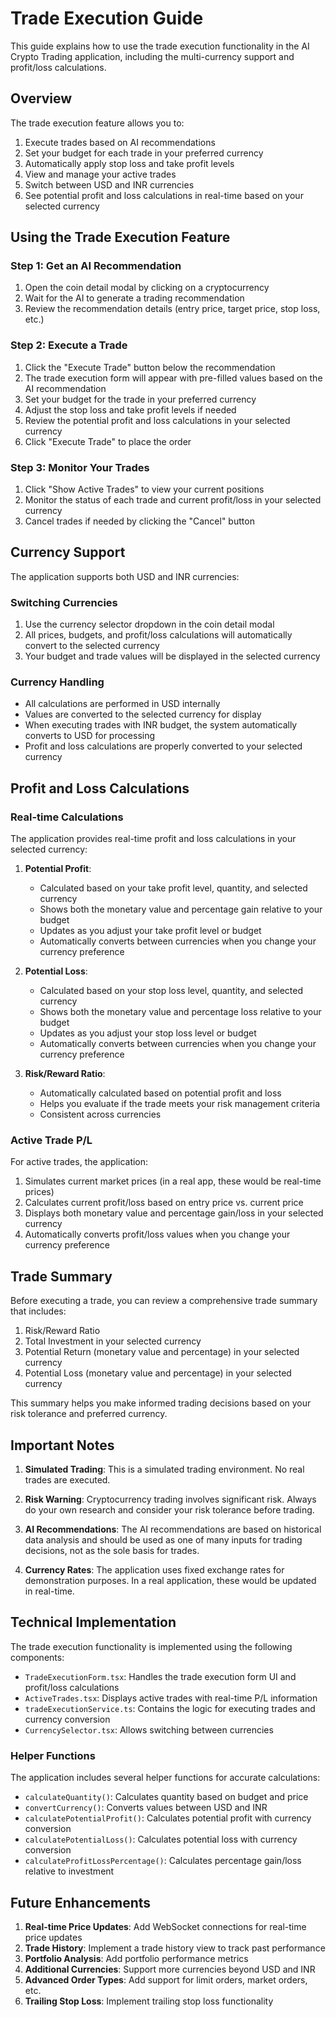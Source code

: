 # Trade Execution Guide

This guide explains how to use the trade execution functionality in the AI Crypto Trading application, including the multi-currency support and profit/loss calculations.

## Overview

The trade execution feature allows you to:

1. Execute trades based on AI recommendations
2. Set your budget for each trade in your preferred currency
3. Automatically apply stop loss and take profit levels
4. View and manage your active trades
5. Switch between USD and INR currencies
6. See potential profit and loss calculations in real-time based on your selected currency

## Using the Trade Execution Feature

### Step 1: Get an AI Recommendation

1. Open the coin detail modal by clicking on a cryptocurrency
2. Wait for the AI to generate a trading recommendation
3. Review the recommendation details (entry price, target price, stop loss, etc.)

### Step 2: Execute a Trade

1. Click the "Execute Trade" button below the recommendation
2. The trade execution form will appear with pre-filled values based on the AI recommendation
3. Set your budget for the trade in your preferred currency
4. Adjust the stop loss and take profit levels if needed
5. Review the potential profit and loss calculations in your selected currency
6. Click "Execute Trade" to place the order

### Step 3: Monitor Your Trades

1. Click "Show Active Trades" to view your current positions
2. Monitor the status of each trade and current profit/loss in your selected currency
3. Cancel trades if needed by clicking the "Cancel" button

## Currency Support

The application supports both USD and INR currencies:

### Switching Currencies

1. Use the currency selector dropdown in the coin detail modal
2. All prices, budgets, and profit/loss calculations will automatically convert to the selected currency
3. Your budget and trade values will be displayed in the selected currency

### Currency Handling

- All calculations are performed in USD internally
- Values are converted to the selected currency for display
- When executing trades with INR budget, the system automatically converts to USD for processing
- Profit and loss calculations are properly converted to your selected currency

## Profit and Loss Calculations

### Real-time Calculations

The application provides real-time profit and loss calculations in your selected currency:

1. **Potential Profit**:

   - Calculated based on your take profit level, quantity, and selected currency
   - Shows both the monetary value and percentage gain relative to your budget
   - Updates as you adjust your take profit level or budget
   - Automatically converts between currencies when you change your currency preference

2. **Potential Loss**:

   - Calculated based on your stop loss level, quantity, and selected currency
   - Shows both the monetary value and percentage loss relative to your budget
   - Updates as you adjust your stop loss level or budget
   - Automatically converts between currencies when you change your currency preference

3. **Risk/Reward Ratio**:
   - Automatically calculated based on potential profit and loss
   - Helps you evaluate if the trade meets your risk management criteria
   - Consistent across currencies

### Active Trade P/L

For active trades, the application:

1. Simulates current market prices (in a real app, these would be real-time prices)
2. Calculates current profit/loss based on entry price vs. current price
3. Displays both monetary value and percentage gain/loss in your selected currency
4. Automatically converts profit/loss values when you change your currency preference

## Trade Summary

Before executing a trade, you can review a comprehensive trade summary that includes:

1. Risk/Reward Ratio
2. Total Investment in your selected currency
3. Potential Return (monetary value and percentage) in your selected currency
4. Potential Loss (monetary value and percentage) in your selected currency

This summary helps you make informed trading decisions based on your risk tolerance and preferred currency.

## Important Notes

1. **Simulated Trading**: This is a simulated trading environment. No real trades are executed.

2. **Risk Warning**: Cryptocurrency trading involves significant risk. Always do your own research and consider your risk tolerance before trading.

3. **AI Recommendations**: The AI recommendations are based on historical data analysis and should be used as one of many inputs for trading decisions, not as the sole basis for trades.

4. **Currency Rates**: The application uses fixed exchange rates for demonstration purposes. In a real application, these would be updated in real-time.

## Technical Implementation

The trade execution functionality is implemented using the following components:

- `TradeExecutionForm.tsx`: Handles the trade execution form UI and profit/loss calculations
- `ActiveTrades.tsx`: Displays active trades with real-time P/L information
- `tradeExecutionService.ts`: Contains the logic for executing trades and currency conversion
- `CurrencySelector.tsx`: Allows switching between currencies

### Helper Functions

The application includes several helper functions for accurate calculations:

- `calculateQuantity()`: Calculates quantity based on budget and price
- `convertCurrency()`: Converts values between USD and INR
- `calculatePotentialProfit()`: Calculates potential profit with currency conversion
- `calculatePotentialLoss()`: Calculates potential loss with currency conversion
- `calculateProfitLossPercentage()`: Calculates percentage gain/loss relative to investment

## Future Enhancements

1. **Real-time Price Updates**: Add WebSocket connections for real-time price updates
2. **Trade History**: Implement a trade history view to track past performance
3. **Portfolio Analysis**: Add portfolio performance metrics
4. **Additional Currencies**: Support more currencies beyond USD and INR
5. **Advanced Order Types**: Add support for limit orders, market orders, etc.
6. **Trailing Stop Loss**: Implement trailing stop loss functionality
